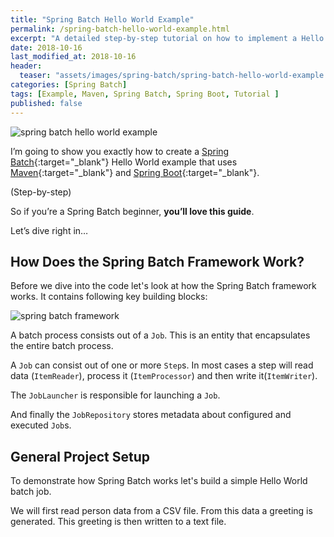 ```yaml
---
title: "Spring Batch Hello World Example"
permalink: /spring-batch-hello-world-example.html
excerpt: "A detailed step-by-step tutorial on how to implement a Hello World Spring Batch job using Spring Boot and Maven."
date: 2018-10-16
last_modified_at: 2018-10-16
header:
  teaser: "assets/images/spring-batch/spring-batch-hello-world-example.png"
categories: [Spring Batch]
tags: [Example, Maven, Spring Batch, Spring Boot, Tutorial ]
published: false
---
```


<img src="{{ site.url }}/assets/images/spring-batch/spring-batch-hello-world-example.png" alt="spring batch hello world example" class="align-right title-image">

I’m going to show you exactly how to create a [Spring Batch](https://spring.io/projects/spring-batch){:target="_blank"} Hello World example that uses [Maven](https://maven.apache.org/){:target="_blank"} and [Spring Boot](https://spring.io/projects/spring-boot){:target="_blank"}.

(Step-by-step)

So if you’re a Spring Batch beginner, **you’ll love this guide**.

Let’s dive right in…

## How Does the Spring Batch Framework Work?

Before we dive into the code let's look at how the Spring Batch framework works. It contains following key building blocks:

<img src="{{ site.url }}/assets/images/spring-batch/spring-batch-framework.png" alt="spring batch framework">

A batch process consists out of a `Job`. This is an entity that encapsulates the entire batch process.

A `Job` can consist out of one or more `Step`s. In most cases a step will read data (`ItemReader`), process it (`ItemProcessor`) and then write it(`ItemWriter`).

The `JobLauncher` is responsible for launching a `Job`.

And finally the `JobRepository` stores metadata about configured and executed `Job`s.

## General Project Setup

To demonstrate how Spring Batch works let's build a simple Hello World batch job.

We will first read person data from a CSV file. From this data a greeting is generated. This greeting is then written to a text file.
